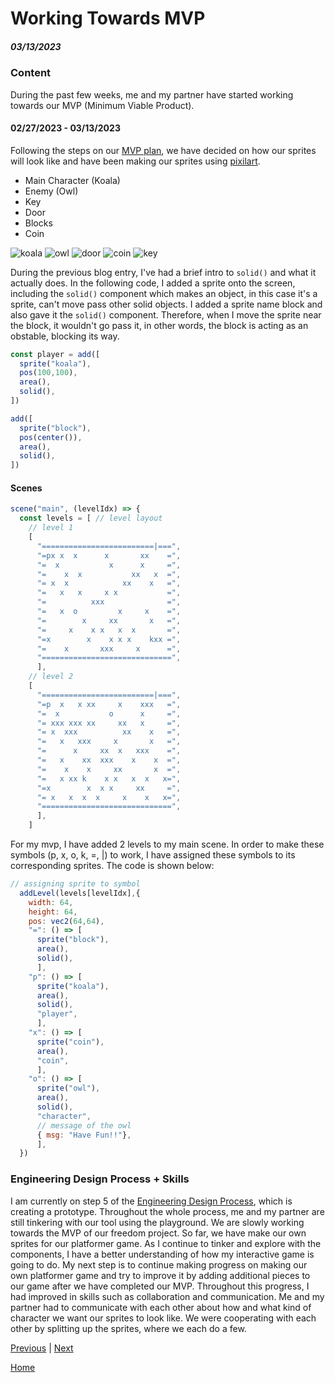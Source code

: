 # Working Towards MVP
##### 03/13/2023

### Content 
During the past few weeks, me and my partner have started working towards our MVP (Minimum Viable Product).

#### 02/27/2023 - 03/13/2023
Following the steps on our [MVP plan](https://docs.google.com/document/d/1szrDrbG5V1n9tMBLlT8e83kK7NH4SLwHRD-YPeLCInE/edit), we have decided on how our sprites will look like and have been making our sprites using [pixilart](https://www.pixilart.com/).

* Main Character (Koala)
* Enemy (Owl)
* Key
* Door
* Blocks
* Coin

![koala](https://user-images.githubusercontent.com/91750499/226217471-cc73ab54-22c8-475f-9af4-61c250ae4ff9.png)
![owl](https://user-images.githubusercontent.com/91750499/226219884-cb15141b-4f7f-41ad-8a74-7a11fb630285.png)
![door](https://user-images.githubusercontent.com/91750499/229255806-54cf049a-07ef-4ba3-885d-5fbe7ec88d62.png)
![coin](https://user-images.githubusercontent.com/91750499/226217476-38f84490-37f2-41d3-8479-7c0b793ca6b1.png)
![key](https://user-images.githubusercontent.com/91750499/226219003-17be3e4a-09d4-45e3-9953-86491ddd1bd9.png)

During the previous blog entry, I've had a brief intro to `solid()` and what it actually does. In the following code, I added a sprite onto the screen, including the `solid()` component which makes an object, in this case it's a sprite, can't move pass other solid objects. I added a sprite name block and also gave it the `solid()` component. Therefore, when I move the sprite near the block, it wouldn't go pass it, in other words, the block is acting as an obstable, blocking its way. 

```js
const player = add([
  sprite("koala"),
  pos(100,100),
  area(),
  solid(),
])

add([
  sprite("block"),
  pos(center()),
  area(),
  solid(),
])
```
#### Scenes
```js
scene("main", (levelIdx) => {
  const levels = [ // level layout
    // level 1
    [
      "=========================|===",
      "=px x  x      x       xx    =",
      "=  x           x      x     =",
      "=    x  x           xx   x  =",
      "= x  x            xx    x   =",
      "=   x   x     x x           =",
      "=          xxx              =",
      "=   x  o         x     x    =",
      "=        x     xx       x   =",
      "=     x    x x   x  x       =",
      "=x        x    x x x    kxx =",
      "=    x       xxx     x      =",
      "=============================",
      ], 
    // level 2
    [
      "=========================|===",
      "=p  x   x xx     x    xxx   =",
      "=  x           o      x     =",
      "= xxx xxx xx     xx   x     =",
      "= x  xxx          xx    x   =",
      "=   x   xxx     x       x   =",
      "=      x     xx  x   xxx    =",
      "=   x    xx  xxx    x    x  =",
      "=    x    x     xx       x  =",
      "=   x xx k    x x   x  x   x=",
      "=x        x  x x     xx     =",
      "= x   x  x  x     x    x   x=",
      "=============================",
      ],
    ]
```
For my mvp, I have added 2 levels to my main scene. In order to make these symbols (p, x, o, k, =, |) to work, I have assigned these symbols to its corresponding sprites. The code is shown below: 

```js
// assigning sprite to symbol
  addLevel(levels[levelIdx],{
    width: 64,
    height: 64,
    pos: vec2(64,64),
    "=": () => [
      sprite("block"),
      area(),
      solid(),
      ],
    "p": () => [
      sprite("koala"),
      area(),
      solid(),
      "player",
      ],
    "x": () => [
      sprite("coin"),
      area(),
      "coin",
      ],
    "o": () => [
      sprite("owl"),
      area(),
      solid(),
      "character",
      // message of the owl
      { msg: "Have Fun!!"},
      ],
  })

``` 

### Engineering Design Process + Skills
I am currently on step 5 of the [Engineering Design Process](https://hstatsep.github.io/students/#edp), which is creating a prototype. Throughout the whole process, me and my partner are still tinkering with our tool using the playground. We are slowly working towards the MVP of our freedom project. So far, we have make our own sprites for our platformer game. As I continue to tinker and explore with the components, I have a better understanding of how my interactive game is going to do. My next step is to continue making progress on making our own platformer game and try to improve it by adding additional pieces to our game after we have completed our MVP. Throughout this progress, I had improved in skills such as collaboration and communication. Me and my partner had to communicate with each other about how and what kind of character we want our sprites to look like. We were cooperating with each other by splitting up the sprites, where we each do a few. 

[Previous](entry03.md) | [Next](entry05.md)

[Home](../README.md)
